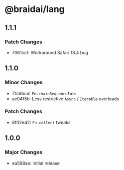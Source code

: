 # @braidai/lang

## 1.1.1

### Patch Changes

- 7061ccf: Workaround Safari 18.4 bug

## 1.1.0

### Minor Changes

- 71c9bcd: `Fn.chainSequenceInto`
- ae04f5b: Less restrictive `Async` / `Iterable` overloads

### Patch Changes

- 8f02e42: `Fn.collect` tweaks

## 1.0.0

### Major Changes

- ea568ae: Initial release
